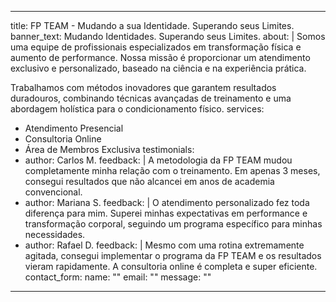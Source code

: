 
---
title: FP TEAM - Mudando a sua Identidade. Superando seus Limites.
banner_text: Mudando Identidades. Superando seus Limites.
about: |
  Somos uma equipe de profissionais especializados em transformação física e aumento de performance. Nossa missão é proporcionar um atendimento exclusivo e personalizado, baseado na ciência e na experiência prática.
  
  Trabalhamos com métodos inovadores que garantem resultados duradouros, combinando técnicas avançadas de treinamento e uma abordagem holística para o condicionamento físico.
services:
  - Atendimento Presencial
  - Consultoria Online
  - Área de Membros Exclusiva
testimonials:
  - author: Carlos M.
    feedback: |
      A metodologia da FP TEAM mudou completamente minha relação com o treinamento. Em apenas 3 meses, consegui resultados que não alcancei em anos de academia convencional.
  - author: Mariana S.
    feedback: |
      O atendimento personalizado fez toda diferença para mim. Superei minhas expectativas em performance e transformação corporal, seguindo um programa específico para minhas necessidades.
  - author: Rafael D.
    feedback: |
      Mesmo com uma rotina extremamente agitada, consegui implementar o programa da FP TEAM e os resultados vieram rapidamente. A consultoria online é completa e super eficiente.
contact_form:
  name: ""
  email: ""
  message: ""
---

